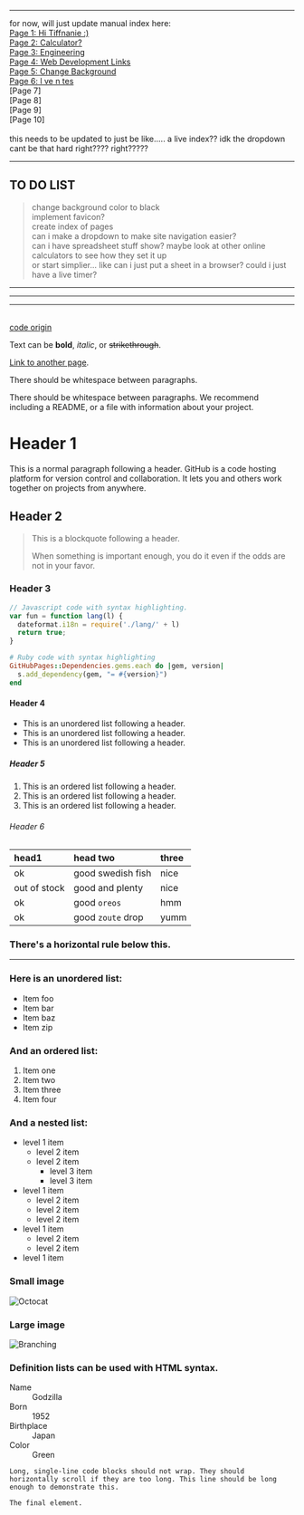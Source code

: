 <head>
        <meta name="theme-color" contents=#000000>
</head>

* * *

for now, will just update manual index here: \
[Page 1: Hi Tiffnanie :)](/tiffnanie/tiffnanie) \
[Page 2: Calculator?](/calculator) \
[Page 3: Engineering](/engineering) \
[Page 4: Web Development Links](/engineering/webDevelopment) \
[Page 5: Change Background](/engineering/ChangeBackground) \
[Page 6: l ve n tes](https://www.noahmadethis.website/skills-github-pages/) \
[Page 7] \
[Page 8] \
[Page 9] \
[Page 10] \
\
this needs to be updated to just be like..... a live index?? idk the dropdown cant be that hard right???? right?????


* * *
 

## TO DO LIST  
> change background color to black <br>
> implement favicon? <br>
> create index of pages <br>
> can i make a dropdown to make site navigation easier? <br>
> can i have spreadsheet stuff show? maybe look at other online calculators to see how they set it up <br>
> or start simplier... like can i just put a sheet in a browser?
> could i just have a live timer?


* * *
* * *
* * *

<!-- following taken from: https://github.com/pages-themes/primer/blob/master/index.md?plain=1 -->
\
[code origin](https://github.com/pages-themes/primer/blob/master/index.md?plain=1)

Text can be **bold**, _italic_, or ~~strikethrough~~.

[Link to another page](./another-page.html).

There should be whitespace between paragraphs.

There should be whitespace between paragraphs. We recommend including a README, or a file with information about your project.

# Header 1

This is a normal paragraph following a header. GitHub is a code hosting platform for version control and collaboration. It lets you and others work together on projects from anywhere.

## Header 2

> This is a blockquote following a header.
>
> When something is important enough, you do it even if the odds are not in your favor.

### Header 3

```js
// Javascript code with syntax highlighting.
var fun = function lang(l) {
  dateformat.i18n = require('./lang/' + l)
  return true;
}
```

```ruby
# Ruby code with syntax highlighting
GitHubPages::Dependencies.gems.each do |gem, version|
  s.add_dependency(gem, "= #{version}")
end
```

#### Header 4

*   This is an unordered list following a header.
*   This is an unordered list following a header.
*   This is an unordered list following a header.

##### Header 5

1.  This is an ordered list following a header.
2.  This is an ordered list following a header.
3.  This is an ordered list following a header.

###### Header 6

| head1        | head two          | three |
|:-------------|:------------------|:------|
| ok           | good swedish fish | nice  |
| out of stock | good and plenty   | nice  |
| ok           | good `oreos`      | hmm   |
| ok           | good `zoute` drop | yumm  |

### There's a horizontal rule below this.

* * *

### Here is an unordered list:

*   Item foo
*   Item bar
*   Item baz
*   Item zip

### And an ordered list:

1.  Item one
1.  Item two
1.  Item three
1.  Item four

### And a nested list:

- level 1 item
  - level 2 item
  - level 2 item
    - level 3 item
    - level 3 item
- level 1 item
  - level 2 item
  - level 2 item
  - level 2 item
- level 1 item
  - level 2 item
  - level 2 item
- level 1 item

### Small image

![Octocat](https://github.githubassets.com/images/icons/emoji/octocat.png)

### Large image

![Branching](https://guides.github.com/activities/hello-world/branching.png)


### Definition lists can be used with HTML syntax.

<dl>
<dt>Name</dt>
<dd>Godzilla</dd>
<dt>Born</dt>
<dd>1952</dd>
<dt>Birthplace</dt>
<dd>Japan</dd>
<dt>Color</dt>
<dd>Green</dd>
</dl>

```
Long, single-line code blocks should not wrap. They should horizontally scroll if they are too long. This line should be long enough to demonstrate this.
```

```
The final element.
```
<!-- end copied section -->
